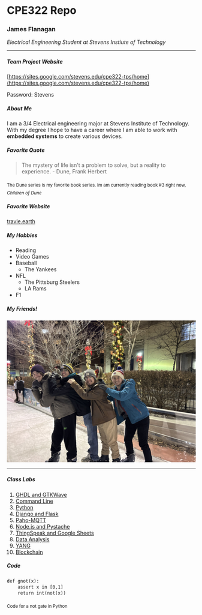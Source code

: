# CPE322 Repo
### James Flanagan
_Electrical Engineering Student at Stevens Instiute of Technology_

---

##### Team Project Website 

[https://sites.google.com/stevens.edu/cpe322-tps/home](https://sites.google.com/stevens.edu/cpe322-tps/home)

Password: Stevens


##### About Me

I am a 3/4 Electrical engineering major at Stevens Institute of Technology. With my degree I hope to have a career where I am able to work with **embedded systems** to create various devices.

##### Favorite Quote

> The mystery of life isn't a problem to solve, but a reality to experience. - Dune, Frank Herbert

<sub> The Dune series is my favorite book series. Im am currently reading book #3 right now, _Children of Dune_ </sub>



##### Favorite Website

[travle.earth](https://travle.earth/)

##### My Hobbies
- Reading
- Video Games
- Baseball
  - The Yankees
- NFL
  - The Pittsburg Steelers
  - LA Rams
- F1

##### My Friends!
![Picture of Me with my friends](./assets/readme/friends.jpg)

---

##### Class Labs
1. [GHDL and GTKWave](https://github.com/Jflanag1stevens/CPE322/tree/main/Lab1)
2. [Command Line](https://github.com/Jflanag1stevens/CPE322/tree/main/Lab2)
3. [Python](https://github.com/Jflanag1stevens/CPE322/tree/main/Lab3)
4. [Django and Flask](https://github.com/Jflanag1stevens/CPE322/tree/main/Lab4)
5. [Paho-MQTT](https://github.com/Jflanag1stevens/CPE322/tree/main/Lab5)
6. [Node.js and Pystache](https://github.com/Jflanag1stevens/CPE322/tree/main/Lab6)
7. [ThingSpeak and Google Sheets](https://github.com/Jflanag1stevens/CPE322/tree/main/Lab7)
8. [Data Analysis](https://github.com/Jflanag1stevens/CPE322/tree/main/Lab8)
9. [YANG](https://github.com/Jflanag1stevens/CPE322/tree/main/Lab9)
10. [Blockchain](https://github.com/Jflanag1stevens/CPE322/tree/main/Lab10)


##### Code

```
def gnot(x):
    assert x in [0,1]
    return int(not(x))
```
<sub> Code for a not gate in Python </sub>


